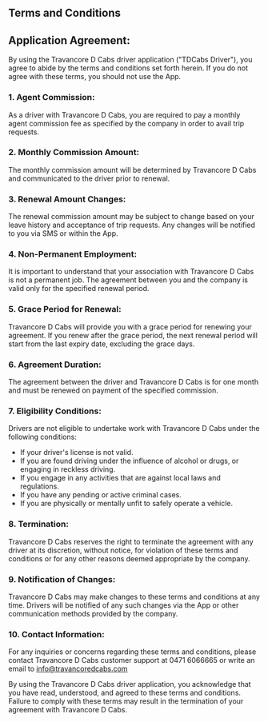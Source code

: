 ## Terms and Conditions

## Application Agreement:

By using the Travancore D Cabs driver application ("TDCabs Driver"), you agree to abide by the terms and conditions set forth herein. If you do not agree with these terms, you should not use the App.

### 1. Agent Commission:

As a driver with Travancore D Cabs, you are required to pay a monthly agent commission fee as specified by the company in order to avail trip requests.

### 2. Monthly Commission Amount:

The monthly commission amount will be determined by Travancore D Cabs and communicated to the driver prior to renewal.

### 3. Renewal Amount Changes:

The renewal commission amount may be subject to change based on your leave history and acceptance of trip requests. Any changes will be notified to you via SMS or within the App.

### 4. Non-Permanent Employment:

It is important to understand that your association with Travancore D Cabs is not a permanent job. The agreement between you and the company is valid only for the specified renewal period.

### 5. Grace Period for Renewal:

Travancore D Cabs will provide you with a grace period for renewing your agreement. If you renew after the grace period, the next renewal period will start from the last expiry date, excluding the grace days.

### 6. Agreement Duration:

The agreement between the driver and Travancore D Cabs is for one month and must be renewed on payment of the specified commission.

### 7. Eligibility Conditions:

Drivers are not eligible to undertake work with Travancore D Cabs under the following conditions:

- If your driver's license is not valid.
- If you are found driving under the influence of alcohol or drugs, or engaging in reckless driving.
- If you engage in any activities that are against local laws and regulations.
- If you have any pending or active criminal cases.
- If you are physically or mentally unfit to safely operate a vehicle.

### 8. Termination:

Travancore D Cabs reserves the right to terminate the agreement with any driver at its discretion, without notice, for violation of these terms and conditions or for any other reasons deemed appropriate by the company.

### 9. Notification of Changes:

Travancore D Cabs may make changes to these terms and conditions at any time. Drivers will be notified of any such changes via the App or other communication methods provided by the company.

### 10. Contact Information:

For any inquiries or concerns regarding these terms and conditions, please contact Travancore D Cabs customer support at 0471 6066665 or write an email to info@travancoredcabs.com

By using the Travancore D Cabs driver application, you acknowledge that you have read, understood, and agreed to these terms and conditions. Failure to comply with these terms may result in the termination of your agreement with Travancore D Cabs.
